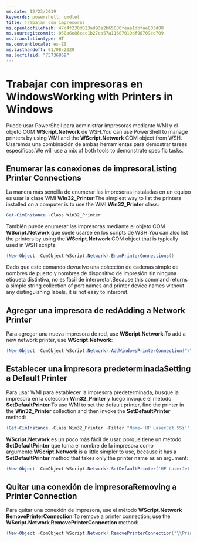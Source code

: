 ```yaml
---
ms.date: 12/23/2019
keywords: powershell, cmdlet
title: Trabajar con impresoras
ms.openlocfilehash: 47c4f230d023ad93e2b65080feaa1dbfae803d08
ms.sourcegitcommit: 058a6e86eac1b27ca57a11687019df98709ed709
ms.translationtype: HT
ms.contentlocale: es-ES
ms.lasthandoff: 01/08/2020
ms.locfileid: "75736869"
---
```

# <a name="working-with-printers-in-windows"></a><span data-ttu-id="5991a-103">Trabajar con impresoras en Windows</span><span class="sxs-lookup"><span data-stu-id="5991a-103">Working with Printers in Windows</span></span>

<span data-ttu-id="5991a-104">Puede usar PowerShell para administrar impresoras mediante WMI y el objeto COM **WScript.Network** de WSH.</span><span class="sxs-lookup"><span data-stu-id="5991a-104">You can use PowerShell to manage printers by using WMI and the **WScript.Network** COM object from WSH.</span></span> <span data-ttu-id="5991a-105">Usaremos una combinación de ambas herramientas para demostrar tareas específicas.</span><span class="sxs-lookup"><span data-stu-id="5991a-105">We will use a mix of both tools to demonstrate specific tasks.</span></span>

## <a name="listing-printer-connections"></a><span data-ttu-id="5991a-106">Enumerar las conexiones de impresora</span><span class="sxs-lookup"><span data-stu-id="5991a-106">Listing Printer Connections</span></span>

<span data-ttu-id="5991a-107">La manera más sencilla de enumerar las impresoras instaladas en un equipo es usar la clase WMI **Win32_Printer**:</span><span class="sxs-lookup"><span data-stu-id="5991a-107">The simplest way to list the printers installed on a computer is to use the WMI **Win32_Printer** class:</span></span>

```powershell
Get-CimInstance -Class Win32_Printer
```

<span data-ttu-id="5991a-108">También puede enumerar las impresoras mediante el objeto COM **WScript.Network** que suele usarse en los scripts de WSH:</span><span class="sxs-lookup"><span data-stu-id="5991a-108">You can also list the printers by using the **WScript.Network** COM object that is typically used in WSH scripts:</span></span>

```powershell
(New-Object -ComObject WScript.Network).EnumPrinterConnections()
```

<span data-ttu-id="5991a-109">Dado que este comando devuelve una colección de cadenas simple de nombres de puerto y nombres de dispositivo de impresión sin ninguna etiqueta distintiva, no es fácil de interpretar.</span><span class="sxs-lookup"><span data-stu-id="5991a-109">Because this command returns a simple string collection of port names and printer device names without any distinguishing labels, it is not easy to interpret.</span></span>

## <a name="adding-a-network-printer"></a><span data-ttu-id="5991a-110">Agregar una impresora de red</span><span class="sxs-lookup"><span data-stu-id="5991a-110">Adding a Network Printer</span></span>

<span data-ttu-id="5991a-111">Para agregar una nueva impresora de red, use **WScript.Network**:</span><span class="sxs-lookup"><span data-stu-id="5991a-111">To add a new network printer, use **WScript.Network**:</span></span>

```powershell
(New-Object -ComObject WScript.Network).AddWindowsPrinterConnection("\\Printserver01\Xerox5")
```

## <a name="setting-a-default-printer"></a><span data-ttu-id="5991a-112">Establecer una impresora predeterminada</span><span class="sxs-lookup"><span data-stu-id="5991a-112">Setting a Default Printer</span></span>

<span data-ttu-id="5991a-113">Para usar WMI para establecer la impresora predeterminada, busque la impresora en la colección **Win32_Printer** y luego invoque el método **SetDefaultPrinter**:</span><span class="sxs-lookup"><span data-stu-id="5991a-113">To use WMI to set the default printer, find the printer in the **Win32_Printer** collection and then invoke the **SetDefaultPrinter** method:</span></span>

```powershell
(Get-CimInstance -Class Win32_Printer -Filter "Name='HP LaserJet 5Si'").SetDefaultPrinter()
```

<span data-ttu-id="5991a-114">**WScript.Network** es un poco más fácil de usar, porque tiene un método **SetDefaultPrinter** que toma el nombre de la impresora como argumento:</span><span class="sxs-lookup"><span data-stu-id="5991a-114">**WScript.Network** is a little simpler to use, because it has a **SetDefaultPrinter** method that takes only the printer name as an argument:</span></span>

```powershell
(New-Object -ComObject WScript.Network).SetDefaultPrinter('HP LaserJet 5Si')
```

## <a name="removing-a-printer-connection"></a><span data-ttu-id="5991a-115">Quitar una conexión de impresora</span><span class="sxs-lookup"><span data-stu-id="5991a-115">Removing a Printer Connection</span></span>

<span data-ttu-id="5991a-116">Para quitar una conexión de impresora, use el método **WScript.Network RemovePrinterConnection**:</span><span class="sxs-lookup"><span data-stu-id="5991a-116">To remove a printer connection, use the **WScript.Network RemovePrinterConnection** method:</span></span>

```powershell
(New-Object -ComObject WScript.Network).RemovePrinterConnection("\\Printserver01\Xerox5")
```

